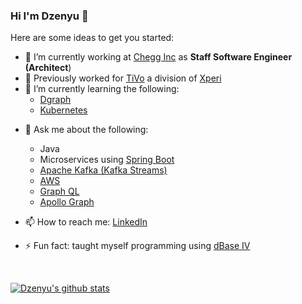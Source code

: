 ### Hi I'm Dzenyu 👋

Here are some ideas to get you started:

- 🔭 I’m currently working at [Chegg Inc](https://www.chegg.com/) as **Staff Software Engineer (Architect**)
- 🔭 Previously worked for [TiVo](https://www.tivo.com/) a division of [Xperi](https://www.xperi.com/)
- 🌱 I’m currently learning the following:
  - [Dgraph](https://dgraph.io/)
  - [Kubernetes](https://kubernetes.io/training/)
<!--
- 👯 I’m looking to collaborate on ...
- 🤔 I’m looking for help with ...
-->
- 💬 Ask me about the following:
  - Java
  - Microservices using [Spring Boot](https://spring.io/projects/spring-boot)
  - [Apache Kafka (Kafka Streams)](https://kafka.apache.org/)
  - [AWS](https://aws.amazon.com/)
  - [Graph QL](https://graphql.org)
  - [Apollo Graph](https://www.apollographql.com/docs/)

- 📫 How to reach me: [LinkedIn](https://www.linkedin.com/in/smukangara)
- ⚡ Fun fact: taught myself programming using [dBase IV](https://en.wikipedia.org/wiki/DBase)

<br/>

[![Dzenyu's github stats](https://github-readme-stats.vercel.app/api?username=dzenyu&count_private=true&theme=dark)](https://github.com/dzenyu/github-readme-stats)

<!--
-->
